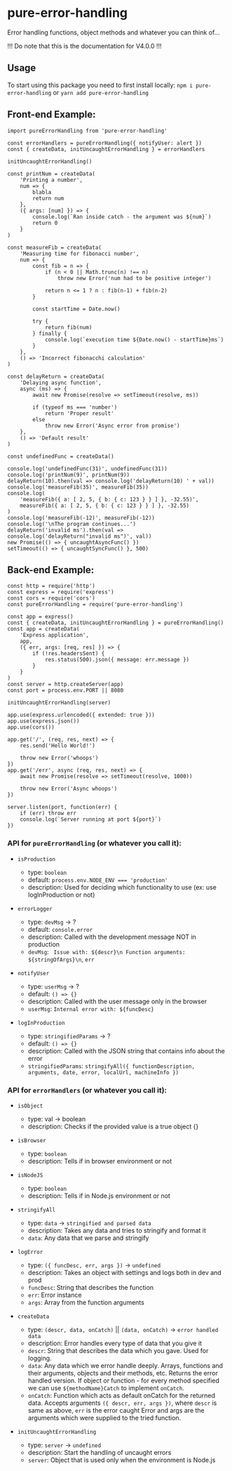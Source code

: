 # pure-error-handling
Error handling functions, object methods and whatever you can think of...

!!! Do note that this is the documentation for V4.0.0 !!!

## Usage
To start using this package you need to first install locally:
`npm i pure-error-handling` or `yarn add pure-error-handling`

## Front-end Example:
```
import pureErrorHandling from 'pure-error-handling'

const errorHandlers = pureErrorHandling({ notifyUser: alert })
const { createData, initUncaughtErrorHandling } = errorHandlers

initUncaughtErrorHandling()

const printNum = createData(
    'Printing a number',
    num => {
        blabla
        return num
    },
    ({ args: [num] }) => {
        console.log(`Ran inside catch - the argument was ${num}`)
        return 0
    }
)

const measureFib = createData(
    'Measuring time for fibonacci number',
    num => {
        const fib = n => {
            if (n < 0 || Math.trunc(n) !== n)
                throw new Error('num had to be positive integer')

            return n <= 1 ? n : fib(n-1) + fib(n-2)
        }

        const startTime = Date.now()

        try {
            return fib(num)
        } finally {
            console.log(`execution time ${Date.now() - startTime}ms`)
        }
    },
    () => 'Incorrect fibonacchi calculation'
)

const delayReturn = createData(
    'Delaying async function',
    async (ms) => {
        await new Promise(resolve => setTimeout(resolve, ms))

        if (typeof ms === 'number')
            return 'Proper result'
        else
            throw new Error('Async error from promise')
    },
    () => 'Default result'
)

const undefinedFunc = createData()

console.log('undefinedFunc(31)', undefinedFunc(31))
console.log('printNum(9)', printNum(9))
delayReturn(10).then(val => console.log('delayReturn(10) ' + val))
console.log('measureFib(35)', measureFib(35))
console.log(
    'measureFib({ a: [ 2, 5, { b: { c: 123 } } ] }, -32.55)',
    measureFib({ a: [ 2, 5, { b: { c: 123 } } ] }, -32.55)
)
console.log('measureFib(-12)', measureFib(-12))
console.log('\nThe program continues...')
delayReturn('invalid ms').then(val => console.log('delayReturn("invalid ms")', val))
new Promise(() => { uncaughtAsyncFunc() })
setTimeout(() => { uncaughtSyncFunc() }, 500)
```

## Back-end Example:
```
const http = require('http')
const express = require('express')
const cors = require('cors')
const pureErrorHandling = require('pure-error-handling')

const app = express()
const { createData, initUncaughtErrorHandling } = pureErrorHandling()
const app = createData(
    'Express application',
    app,
    ({ err, args: [req, res] }) => {
        if (!res.headersSent) {
            res.status(500).json({ message: err.message })
        }
    }
)
const server = http.createServer(app)
const port = process.env.PORT || 8080

initUncaughtErrorHandling(server)

app.use(express.urlencoded({ extended: true }))
app.use(express.json())
app.use(cors())

app.get('/', (req, res, next) => {
    res.send('Hello World!')

    throw new Error('whoops')
})
app.get('/err', async (req, res, next) => {
    await new Promise(resolve => setTimeout(resolve, 1000))

    throw new Error('Async whoops')
})

server.listen(port, function(err) {
    if (err) throw err
    console.log(`Server running at port ${port}`)
})
```

### API for `pureErrorHandling` (or whatever you call it):
* `isProduction`
  * type: `boolean`
  * default: `process.env.NODE_ENV === 'production'`
  * description: Used for deciding which functionality to use (ex: use logInProduction or not)

* `errorLogger`
  * type: `devMsg` -> ?
  * default: `console.error`
  * description: Called with the development message NOT in production
  * `devMsg`: ` Issue with: ${descr}\n Function arguments: ${stringOfArgs}\n`, `err`

* `notifyUser`
  * type: `userMsg` -> ?
  * default: `() => {}`
  * description: Called with the user message only in the browser
  * `userMsg`: `Internal error with: ${funcDesc}`

* `logInProduction`
  * type: `stringifiedParams` -> ?
  * default: `() => {}`
  * description: Called with the JSON string that contains info about the error
  * `stringifiedParams`: `stringifyAll({ functionDescription, arguments, date, error, localUrl, machineInfo })`

### API for `errorHandlers` (or whatever you call it):
* `isObject`
  * type: val -> boolean
  * description: Checks if the provided value is a true object {}

* `isBrowser`
  * type: `boolean`
  * description: Tells if in browser environment or not

* `isNodeJS`
  * type: `boolean`
  * description: Tells if in Node.js environment or not

* `stringifyAll`
  * type: `data` -> `stringified and parsed data`
  * description: Takes any data and tries to stringify and format it
  * `data`: Any data that we parse and stringify

* `logError`
  * type: `({ funcDesc, err, args })` -> `undefined`
  * description: Takes an object with settings and logs both in dev and prod
  * `funcDesc`: String that describes the function
  * `err`: Error instance
  * `args`: Array from the function arguments

* `createData`
  * type: `(descr, data, onCatch)` || `(data, onCatch)` -> `error handled data`
  * description: Error handles every type of data that you give it
  * `descr`: String that describes the data which you gave. Used for logging.
  * `data`: Any data which we error handle deeply. Arrays, functions and their arguments,
  objects and their methods, etc. Returns the error handled version. If object or function -
  for every method specified we can use `${methodName}Catch` to implement `onCatch`.
  * `onCatch`: Function which acts as default onCatch for the returned data. Accepts arguments
  `({ descr, err, args })`, where `descr` is same as above, `err` is the error caught Error
  and args are the arguments which were supplied to the tried function.

* `initUncaughtErrorHandling`
  * type: `server` -> `undefined`
  * description: Start the handling of uncaught errors
  * `server`: Object that is used only when the environment is Node.js
